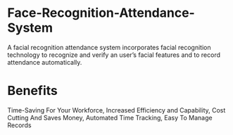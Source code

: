 # Face-Recognition-Attendance-System
A facial recognition attendance system incorporates facial recognition technology to recognize and verify an user’s facial features and to record attendance automatically.





# Benefits
Time-Saving For Your Workforce,
Increased Efficiency and Capability,
Cost Cutting And Saves Money,
Automated Time Tracking,
Easy To Manage Records

